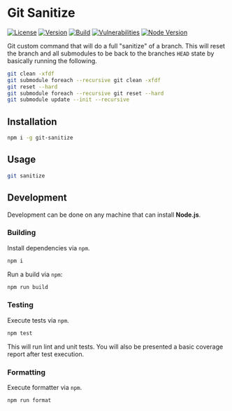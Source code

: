 # Git Sanitize

[![License][License Badge]](LICENSE)
[![Version][Version Badge]][Version Package]
[![Build][CI Badge]][CI Workflow]
[![Vulnerabilities][Vulnerabilities Badge]][Vulnerabilities Report]
[![Node Version][Node Version Badge]](package.json#L35)

Git custom command that will do a full "sanitize" of a branch. This will reset
the branch and all submodules to be back to the branches `HEAD` state by
basically running the following.

```bash
git clean -xfdf
git submodule foreach --recursive git clean -xfdf
git reset --hard
git submodule foreach --recursive git reset --hard
git submodule update --init --recursive
```

## Installation

```bash
npm i -g git-sanitize
```

## Usage

```bash
git sanitize
```

## Development

Development can be done on any machine that can install **Node.js**.

### Building

Install dependencies via `npm`.

```bash
npm i
```

Run a build via `npm`:

```bash
npm run build
```

### Testing

Execute tests via `npm`.

```bash
npm test
```

This will run lint and unit tests. You will also be presented a basic coverage
report after test execution.

### Formatting

Execute formatter via `npm`.

```bash
npm run format
```

<!-- links -->
[License Badge]: https://img.shields.io/github/license/devpow112/git-sanitize?label=License
[Version Badge]: https://img.shields.io/npm/v/git-sanitize
[Version Package]: https://www.npmjs.com/git-sanitize
[Node Version Badge]: https://img.shields.io/node/v/git-sanitize
[CI Badge]: https://github.com/devpow112/git-sanitize/actions/workflows/ci.yml/badge.svg?branch=main
[CI Workflow]: https://github.com/devpow112/git-sanitize/actions/workflows/ci.yml?query=branch%3Amain
[Coverage Badge]: https://img.shields.io/coveralls/github/devpow112/git-sanitize/main?label=Coverage
[Coverage Report]: https://coveralls.io/github/devpow112/git-sanitize?branch=main
[Vulnerabilities Badge]: https://img.shields.io/snyk/vulnerabilities/github/devpow112/git-sanitize?label=Vulnerabilities
[Vulnerabilities Report]: https://snyk.io/test/github/devpow112/git-sanitize
